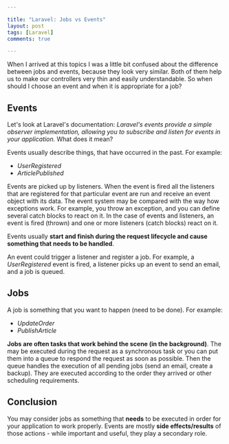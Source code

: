 ```yaml
---

title: "Laravel: Jobs vs Events"
layout: post
tags: [Laravel]
comments: true

---
```


When I arrived at this topics I was a little bit confused about the difference between jobs 
and events, because they look very similar. Both of them help us to make our controllers very
thin and easily understandable. So when should I choose an event and when it is 
appropriate for a job? 

## Events

Let's look at Laravel's documentation: *Laravel's events provide a simple observer implementation, 
allowing you to subscribe and listen for events in your application.* What does it mean? 

Events usually describe things, that have occurred in the past. For example: 

- *UserRegistered*
- *ArticlePublished*

Events are picked up by listeners. When the event is fired all the listeners that are registered for that
particular event are run and receive an event object with its data. The event system may be compared with
the way how exceptions work. For example, you throw an exception, and you can define several catch blocks to react on it.
In the case of events and listeners, an event is fired (thrown) and one or more listeners (catch blocks)
react on it.

Events usually **start and finish during the request lifecycle and cause something that needs to
be handled**.

An event could trigger a listener and register a job. For example, a *UserRegistered* event is fired,
a listener picks up an event to send an email, and a job is queued.

## Jobs

A job is something that you want to happen (need to be done). For example:

- *UpdateOrder* 
- *PublishArticle* 

**Jobs are often tasks that work behind the scene (in the background)**. The may be executed during the request as 
a synchronous task or you can put them into a queue to respond the request as soon as possible. Then the queue 
handles the execution of all pending jobs (send an email, create a backup). They are executed according to the 
order they arrived or other scheduling requirements.

## Conclusion

You may consider jobs as something that **needs** to be executed in order for your application to work properly. Events 
are mostly **side effects/results** of those actions - while important and useful, they play a secondary role.

